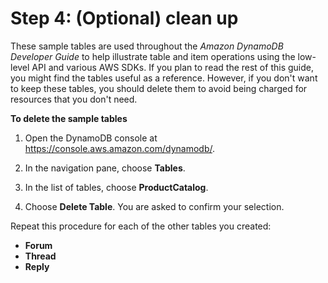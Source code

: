# Step 4: \(Optional\) clean up<a name="SampleData.DeleteTables"></a>

These sample tables are used throughout the *Amazon DynamoDB Developer Guide* to help illustrate table and item operations using the low\-level API and various AWS SDKs\. If you plan to read the rest of this guide, you might find the tables useful as a reference\. However, if you don't want to keep these tables, you should delete them to avoid being charged for resources that you don't need\.

**To delete the sample tables**

1. Open the DynamoDB console at [https://console\.aws\.amazon\.com/dynamodb/](https://console.aws.amazon.com/dynamodb/)\.

1. In the navigation pane, choose **Tables**\.

1. In the list of tables, choose **ProductCatalog**\.

1. Choose **Delete Table**\. You are asked to confirm your selection\.

Repeat this procedure for each of the other tables you created:
+ **Forum**
+ **Thread**
+ **Reply**